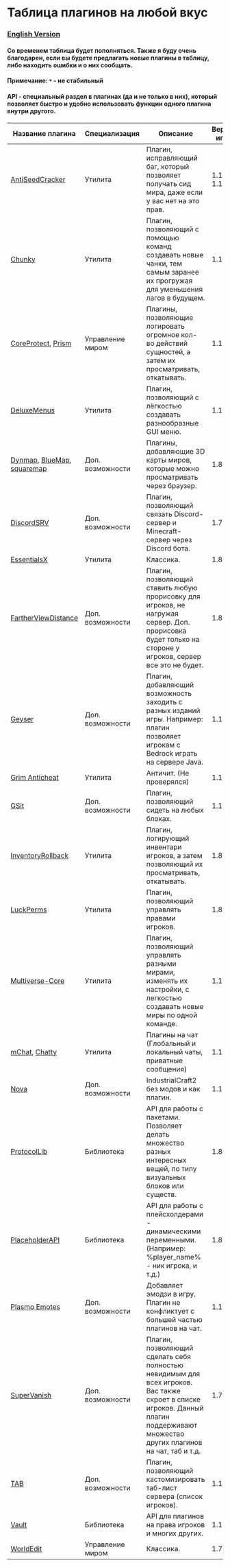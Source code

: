 # Таблица плагинов на любой вкус

### [English Version](https://github.com/bottleofench/minecraft-content-bestiary/blob/main/mods/plugins_en.md)

#### Со временем таблица будет пополняться. Также я буду очень благодарен, если вы будете предлагать новые плагины в таблицу, либо находить ошибки и о них сообщать.

#### Примечание: `*` - не стабильный

#### API - специальный раздел в плагинах (да и не только в них), который позволяет быстро и удобно использовать функции одного плагина внутри другого.

| Название плагина | Специализация | Описание | Версии игры |
| --- | --- | --- | --- |
| [AntiSeedCracker](https://www.spigotmc.org/resources/antiseedcracker-1-15-1-16-x.81495/) | Утилита | Плагин, исправляющий баг, который позволяет получать сид мира, даже если у вас нет на это прав. | 1.15 - 1.16 |
| [Chunky](https://www.spigotmc.org/resources/chunky.81534/) | Утилита | Плагин, позволяющий с помощью команд создавать новые чанки, тем самым заранее их прогружая для уменьшения лагов в будущем. | 1.13+ |
| [CoreProtect](https://www.spigotmc.org/resources/coreprotect.8631/), [Prism](https://www.spigotmc.org/resources/prism.75166/) | Управление миром | Плагины, позволяющие логировать огромное кол-во действий сущностей, а затем их просматривать, откатывать. | 1.14+ |
| [DeluxeMenus](https://www.spigotmc.org/resources/deluxemenus.11734/) | Утилита | Плагин, позволяющий с лёгкостью создавать разнообразные GUI меню. | 1.12+ |
| [Dynmap](https://dev.bukkit.org/projects/dynmap), [BlueMap](https://www.spigotmc.org/resources/bluemap.83557/), [squaremap](https://github.com/jpenilla/squaremap) | Доп. возможности | Плагины, добавляющие 3D карты миров, которые можно просматривать через браузер. | 1.8+ |
| [DiscordSRV](https://www.spigotmc.org/resources/discordsrv.18494/) | Доп. возможности | Плагин, позволяющий связать Discord-сервер и Minecraft-сервер через Discord бота. | 1.7+ |
| [EssentialsX](https://www.spigotmc.org/resources/essentialsx.9089/)| Утилита | Классика. | 1.8+ |
| [FartherViewDistance](https://www.spigotmc.org/resources/fartherviewdistance.84950/)| Доп. возможности | Плагин, позволяющий ставить любую прорисовку для игроков, не нагружая сервер. Доп. прорисовка будет только на стороне у игроков, сервер все это не будет. | 1.8+ |
| [Geyser](https://geysermc.org) | Доп. возможности | Плагин, добавляющий возможность заходить с разных изданий игры. Например: плагин позволяет игрокам с Bedrock играть на сервере Java. | 1.14+ |
| [Grim Anticheat](https://www.spigotmc.org/resources/grim-anticheat.99923/)| Утилита | Античит. (Не проверялся) | 1.17+ |	
| [GSit](https://www.spigotmc.org/resources/gsit-modern-sit-seat-and-chair-lay-and-crawl-plugin-1-14-x-1-18-x.62325/) | Доп. возможности | Плагин, позволяющий сидеть на любых блоках. | 1.14+ |
| [InventoryRollback](https://www.spigotmc.org/resources/inventory-rollback-plus-1-8-1-18-x.85811/) | Утилита | Плагин, логирующий инвентари игроков, а затем позволяющий их просматривать, откатывать. | 1.8+ || [Spark](https://www.spigotmc.org/resources/spark.57242/) | Утилита | Плагин-профайлер, помогающий понять причину лагов на сервере. | 1.8+ |
| [LuckPerms](https://luckperms.net) | Утилита | Плагин, позволяющий управлять правами игроков. | 1.8+ |
| [Multiverse-Core](https://www.spigotmc.org/resources/multiverse-core.390/) | Утилита | Плагин, позволяющий управлять разными мирами, изменять их настройки, с легкостью создавать новые миры по одной команде. | 1.13+ |
| [mChat](https://github.com/bottleofench/mChat), [Chatty](https://www.spigotmc.org/resources/chatty-lightweight-universal-bukkit-chat-system-solution-1-5-2-1-18.59411/) | Утилита | Плагины на чат (Глобальный и локальный чаты, приватные сообщения) | 1.18+ |
| [Nova](https://www.spigotmc.org/resources/nova-✨-custom-blocks-✅-items-✅-guis-✅-modpack-like-fully-configurable.93648/) | Доп. возможности | IndustrialCraft2 без модов и как плагин. | 1.18+ |
| [ProtocolLib](https://www.spigotmc.org/resources/protocollib.1997/) | Библиотека | API для работы с пакетами. Позволяет делать множество разных интересных вещей, по типу визуальных блоков или существ. | 1.8+ |
| [PlaceholderAPI](https://www.spigotmc.org/resources/placeholderapi.6245/) | Библиотека | API для работы с плейсхолдерами - динамическими переменными. (Например: %player_name% - ник игрока, и т.д.) | 1.8+ |
| [Plasmo Emotes](https://www.spigotmc.org/resources/plasmo-emotes.100598/) | Доп. возможности | Добавляет эмодзи в игру. Плагин не конфликтует с большей частью плагинов на чат. | 1.18+ |
| [SuperVanish](https://www.spigotmc.org/resources/supervanish-be-invisible.1331/) | Доп. возможности | Плагин, позволяющий сделать себя полностью невидимым для всех игроков. Вас также скроет в списке игроков. Данный плагин поддерживают множество других плагинов на чат, таб и т.д. | 1.7+ |
| [TAB](https://github.com/NEZNAMY/TAB) | Доп. возможности | Плагин, позволяющий кастомизировать таб-лист сервера (список игроков). | 1.13+ |
| [Vault](https://www.spigotmc.org/resources/vault.34315/)| Библиотека | API для плагинов на права игроков и многих других. | 1.13+ |	
| [WorldEdit](https://dev.bukkit.org/projects/worldedit) | Управление миром | Классика. | 1.7.2+ |